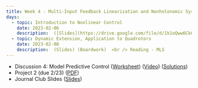 ```yaml
---
title: Week 4 - Multi-Input Feedback Linearization and Nonholonomic Systems
days:
  - topic: Introduction to Nonlinear Control
    date: 2023-02-06
    description:  ([Slides](https://drive.google.com/file/d/1k1oQww6CkCOdfwyTNlbXCEENTI2Ejy8P/view?usp=drive_link)) (Boardwork)  <br /> Reading - MLS Chapter 8
  - topic: Dynamic Extension, Application to Quadrotors
    date: 2023-02-08
    description:  (Slides) (Boardwork)  <br /> Reading - MLS
---
```


- Discussion 4: Model Predictive Control ([Worksheet](https://ucb-ee106.github.io/106b-sp24site/assets/disc/disc4_mpc.pdf)) ([Video](https://www.youtube.com/watch?v=Vb2zNSTM_oM&feature=youtu.be)) ([Solutions](https://ucb-ee106.github.io/106b-sp24site/assets/disc/disc4_sols.pdf))
- Project 2 (due 2/23) ([PDF](https://ucb-ee106.github.io/106b-sp24site/assets/proj/proj2.pdf))
- Journal Club Slides ([Slides](https://docs.google.com/presentation/d/16BXRLOetszhgnbMdvtxKT1WTspMjhO9q0BSuPabqg3I/edit?usp=drive_link))

<a id="Week5"></a>

